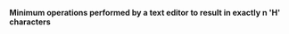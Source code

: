 <strong>Minimum operations performed by a text editor to result in exactly n 'H' characters<strong>
